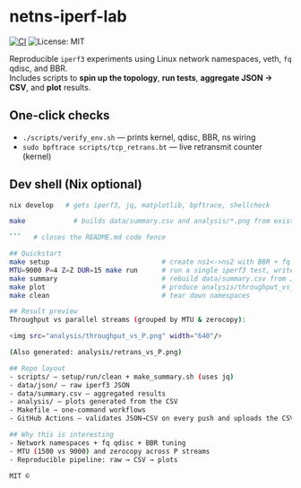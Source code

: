 # netns-iperf-lab

[![CI](https://github.com/Matt-C-G/netns-iperf-lab/actions/workflows/ci.yml/badge.svg?branch=main)](https://github.com/Matt-C-G/netns-iperf-lab/actions/workflows/ci.yml)
![License: MIT](https://img.shields.io/badge/license-MIT-blue)

Reproducible `iperf3` experiments using Linux network namespaces, veth, `fq` qdisc, and BBR.  
Includes scripts to **spin up the topology**, **run tests**, **aggregate JSON → CSV**, and **plot** results.

## One-click checks
- `./scripts/verify_env.sh` — prints kernel, qdisc, BBR, ns wiring
- `sudo bpftrace scripts/tcp_retrans.bt` — live retransmit counter (kernel)

## Dev shell (Nix optional)
```bash
nix develop   # gets iperf3, jq, matplotlib, bpftrace, shellcheck
```

```bash
make            # builds data/summary.csv and analysis/*.png from existing JSON

```   # closes the README.md code fence

## Quickstart
make setup                            # create ns1<->ns2 with BBR + fq
MTU=9000 P=4 Z=Z DUR=15 make run      # run a single iperf3 test, write JSON
make summary                          # rebuild data/summary.csv from JSON
make plot                             # produce analysis/throughput_vs_P.png
make clean                            # tear down namespaces

## Result preview
Throughput vs parallel streams (grouped by MTU & zerocopy):

<img src="analysis/throughput_vs_P.png" width="640"/>

(Also generated: analysis/retrans_vs_P.png)

## Repo layout
- scripts/ – setup/run/clean + make_summary.sh (uses jq)
- data/json/ – raw iperf3 JSON
- data/summary.csv – aggregated results
- analysis/ – plots generated from the CSV
- Makefile – one-command workflows
- GitHub Actions – validates JSON→CSV on every push and uploads the CSV artifact

## Why this is interesting
- Network namespaces + fq qdisc + BBR tuning
- MTU (1500 vs 9000) and zerocopy across P streams
- Reproducible pipeline: raw → CSV → plots

MIT ©
